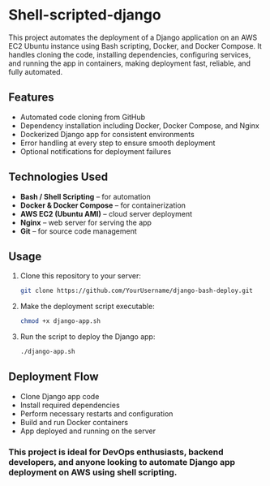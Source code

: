 # Shell-scripted-django

This project automates the deployment of a Django application on an AWS EC2 Ubuntu instance using Bash scripting, Docker, and Docker Compose. It handles cloning the code, installing dependencies, configuring services, and running the app in containers, making deployment fast, reliable, and fully automated.

## Features

- Automated code cloning from GitHub
- Dependency installation including Docker, Docker Compose, and Nginx
- Dockerized Django app for consistent environments
- Error handling at every step to ensure smooth deployment
- Optional notifications for deployment failures

## Technologies Used

- **Bash / Shell Scripting** – for automation  
- **Docker & Docker Compose** – for containerization  
- **AWS EC2 (Ubuntu AMI)** – cloud server deployment  
- **Nginx** – web server for serving the app  
- **Git** – for source code management  

## Usage

1. Clone this repository to your server:

   ```bash
   git clone https://github.com/YourUsername/django-bash-deploy.git

2. Make the deployment script executable:
   
   ```bash
   chmod +x django-app.sh

3. Run the script to deploy the Django app:

    ```bash
    ./django-app.sh

## Deployment Flow

- Clone Django app code
- Install required dependencies
- Perform necessary restarts and configuration
- Build and run Docker containers
- App deployed and running on the server

### This project is ideal for DevOps enthusiasts, backend developers, and anyone looking to automate Django app deployment on AWS using shell scripting.

